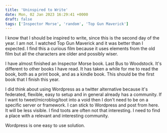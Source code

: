 ```yaml
---
title: 'Uninspired to Write'
date: Mon, 02 Jan 2023 16:29:41 +0000
draft: false
tags: ['Inspector Morse', 'random', 'Top Gun Maverick']
---
```


I know that I should be inspired to write, since this is the second day of the year. I am not. I watched Top Gun Maverick and it was better than I expected. I find this a curious film because it uses elements from the old film but all the characters are older and possibly wiser.

I have almost finished an Inspector Morse book. Last Bus to Woodstock. It's different to other books I have read. It has taken a while for me to read the book, both as a print book, and as a kindle book. This should be the first book that I finish this year.

I did think about using Wordpress as a twitter alternative because it's federated, flexible, easy to setup and in general already has a community. If I want to tweet/microblog/toot into a void then I don't need to be on a specific server or framework. I can stick to Wordpress and post from here. It will be less visible. I find toots are often not that interesting. I need to find a place with a relevant and interesting community.

Wordpress is one easy to use solution.